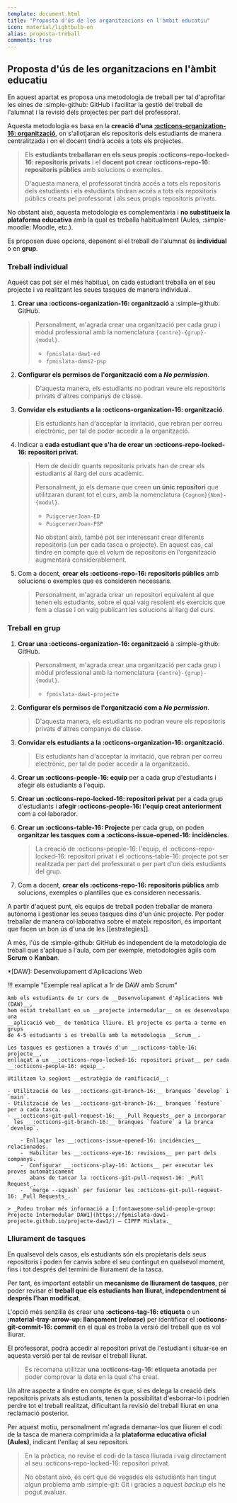 ```yaml
---
template: document.html
title: "Proposta d'ús de les organitzacions en l'àmbit educatiu"
icon: material/lightbulb-on
alias: proposta-treball
comments: true
---
```


## Proposta d'ús de les organitzacions en l'àmbit educatiu
En aquest apartat es proposa una metodologia de treball per tal d'aprofitar les eines
de :simple-github: GitHub i facilitar la gestió del treball de l'alumnat
i la revisió dels projectes per part del professorat.

Aquesta metodologia es basa en la __creació d'una [:octicons-organization-16: organització][organitzacio]__,
on s'allotjaran els repositoris dels estudiants de manera centralitzada
i on el docent tindrà accés a tots els projectes.

[organitzacio]: organitzacions.md

> Els __estudiants treballaran en els seus propis :octicons-repo-locked-16: repositoris privats__
> i el __docent pot crear :octicons-repo-16: repositoris públics__ amb solucions o exemples.
>
> D'aquesta manera, el professorat tindrà accés a tots els repositoris dels estudiants
> i els estudiants tindran accés a tots els repositoris públics creats pel professorat
> i als seus propis repositoris privats.

No obstant això, aquesta metodologia es complementària i __no substitueix
la plataforma educativa__ amb la qual es treballa habitualment (Aules, :simple-moodle: Moodle, etc.).

Es proposen dues opcions, depenent si el treball de l'alumnat és __individual__ o en __grup__.

### Treball individual
Aquest cas pot ser el més habitual, on cada estudiant treballa en el seu projecte i
va realitzant les seues tasques de manera individual.

1. __Crear una :octicons-organization-16: organització__ a :simple-github: GitHub.

    > Personalment, m'agrada crear una organització per cada grup i mòdul professional
    > amb la nomenclatura `{centre}-{grup}-{modul}`.
    >
    > - `fpmislata-daw1-ed`
    > - `fpmislata-dams2-psp`

1. __Configurar els permisos de l'organització com a *No permission*__.

    > D'aquesta manera, els estudiants no podran veure els repositoris privats
    > d'altres companys de classe.

1. __Convidar els estudiants a la :octicons-organization-16: organització__.

    > Els estudiants han d'acceptar la invitació, que rebran per correu electrònic,
    > per tal de poder accedir a la organització.

1. Indicar a __cada estudiant que s'ha de crear un :octicons-repo-locked-16: repositori privat__.

    > Hem de decidir quants repositoris privats han de crear els estudiants al llarg
    > del curs acadèmic.
    >
    > Personalment, jo els demane que creen __un únic repositori__ que utilitzaran durant tot
    > el curs, amb la nomenclatura `{Cognom}{Nom}-{modul}`.
    >
    > - `PuigcerverJoan-ED`
    > - `PuigcerverJoan-PSP`
    >
    > No obstant això, també pot ser interessant crear diferents repositoris (un per cada tasca o projecte).
    > En aquest cas, cal tindre en compte que el volum de repositoris en l'organització augmentarà considerablement.

1. Com a docent, __crear els :octicons-repo-16: repositoris públics__ amb solucions o exemples
    que es consideren necessaris.

    > Personalment, m'agrada crear un repositori equivalent al que tenen els estudiants, sobre
    > el qual vaig resolent els exercicis que fem a classe i on vaig publicant les solucions
    > al llarg del curs.


### Treball en grup

1. __Crear una :octicons-organization-16: organització__ a :simple-github: GitHub.

    > Personalment, m'agrada crear una organització per cada grup i mòdul professional
    > amb la nomenclatura `{centre}-{grup}-{modul}`.
    >
    > - `fpmislata-daw1-projecte`

1. __Configurar els permisos de l'organització com a *No permission*__.

    > D'aquesta manera, els estudiants no podran veure els repositoris privats
    > d'altres companys de classe.

1. __Convidar els estudiants a la :octicons-organization-16: organització__.

    > Els estudiants han d'acceptar la invitació, que rebran per correu electrònic,
    > per tal de poder accedir a la organització.

1. __Crear un :octicons-people-16: equip__ per a cada grup d'estudiants
    i afegir els estudiants a l'equip.

1. __Crear un :octicons-repo-locked-16: repositori privat__ per a cada grup d'estudiants
    i __afegir :octicons-people-16: l'equip creat anteriorment__ com a col·laborador.

1. __Crear un :octicons-table-16: Projecte__ per cada grup, on poden __organitzar les tasques
    com a :octicons-issue-opened-16: incidències__.

    > La creació de :octicons-people-16: l'equip, el :octicons-repo-locked-16: repositori privat
    > i el :octicons-table-16: projecte pot ser realitzada per part del professorat
    > o per part d'un dels estudiants del grup.

1. Com a docent, __crear els :octicons-repo-16: repositoris públics__ amb solucions, exemples
    o plantilles que es consideren necessaris.

A partir d'aquest punt, els equips de treball poden treballar de manera autònoma
i gestionar les seues tasques dins d'un únic projecte.
Per poder treballar de manera col·laborativa sobre el mateix repositori,
és important que facen un bon ús d'una de les [[estrategies]].

A més, l'ús de :simple-github: GitHub és independent de la metodologia
de treball que s'aplique a l'aula, com per exemple,
metodologies àgils com __Scrum__ o __Kanban__.

*[DAW]: Desenvolupament d'Aplicacions Web

!!! example "Exemple real aplicat a 1r de DAW amb Scrum"

    Amb els estudiants de 1r curs de __Desenvolupament d'Aplicacions Web (DAW)__,
    hem estat treballant en un __projecte intermodular__ on es desenvolupa una
    __aplicació web__ de temàtica lliure. El projecte es porta a terme en grups
    de 4-5 estudiants i es treballa amb la metodologia __Scrum__.

    Les tasques es gestionen a través d'un __:octicons-table-16: projecte__,
    enllaçat a un __:octicons-repo-locked-16: repositori privat__ per cada __:octicons-people-16: equip__.

    Utilitzem la següent __estratègia de ramificació__:

    - Utilització de les __:octicons-git-branch-16:__ branques `develop` i `main`.
    - Utilització de les __:octicons-git-branch-16:__ branques `feature` per a cada tasca.
    - __:octicons-git-pull-request-16:__ _Pull Requests_ per a incorporar
      les __:octicons-git-branch-16:__ branques `feature` a la branca `develop`.

        - Enllaçar les __:octicons-issue-opened-16: incidències__ relacionades.
        -  Habilitar les __:octicons-eye-16: revisions__ per part dels companys.
        -  Configurar __:octicons-play-16: Actions__ per executar les proves automàticament
           abans de tancar la :octicons-git-pull-request-16: _Pull Request_.
        -  `merge --squash` per fusionar les :octicons-git-pull-request-16: _Pull Requests_.

    > _Podeu trobar més informació a [:fontawesome-solid-people-group: Projecte Intermodular DAW1](https://fpmislata-daw1-projecte.github.io/projecte-daw1/) – CIPFP Mislata._


### Lliurament de tasques
En qualsevol dels casos, els estudiants són els propietaris dels seus
repositoris i poden fer canvis sobre el seu contingut en qualsevol moment,
fins i tot després del termini de lliurament de la tasca.

Per tant, és important establir un __mecanisme de lliurament de tasques__,
per poder revisar el __treball que els estudiants han lliurat, independentment
si després l'han modificat__.

L'opció més senzilla és crear una __:octicons-tag-16: etiqueta__
o un __:material-tray-arrow-up: llançament (_release_)__ per identificar
el __:octicons-git-commit-16: commit__ en el qual es troba la versió
del treball que es vol lliurar.

El professorat, podrà accedir al repositori privat de l'estudiant
i situar-se en aquesta versió per tal de revisar el treball lliurat.

> Es recomana utilitzar __una :octicons-tag-16: etiqueta anotada__
> per poder comprovar la data en la qual s'ha creat.

Un altre aspecte a tindre en compte és que,
si es delega la creació dels repositoris privats als estudiants,
tenen la possibilitat d'esborrar-lo i podrien perdre tot el treball realitzat,
dificultant la revisió del treball lliurat en una reclamació posterior.

Per aquest motiu, personalment m'agrada demanar-los que lliuren
el codi de la tasca de manera comprimida a la __plataforma educativa oficial (Aules)__,
indicant l'enllaç al seu repositori.

> En la pràctica, no revise el codi de la tasca lliurada i vaig directament
> al seu :octicons-repo-locked-16: repositori privat.
>
> No obstant això, és cert que de vegades els estudiants
> han tingut algun problema amb :simple-git: Git i gràcies a aquest _backup_
> els he pogut avaluar.
